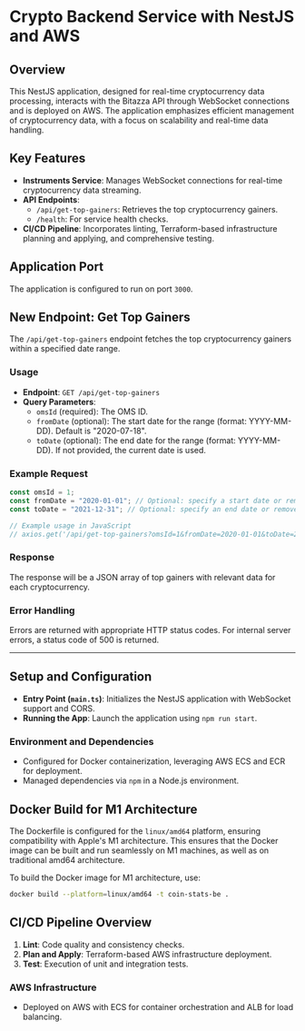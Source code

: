 # Crypto Backend Service with NestJS and AWS

## Overview

This NestJS application, designed for real-time cryptocurrency data processing, interacts with the Bitazza API through WebSocket connections and is deployed on AWS. The application emphasizes efficient management of cryptocurrency data, with a focus on scalability and real-time data handling.

## Key Features

- **Instruments Service**: Manages WebSocket connections for real-time cryptocurrency data streaming.
- **API Endpoints**:
  - `/api/get-top-gainers`: Retrieves the top cryptocurrency gainers.
  - `/health`: For service health checks.
- **CI/CD Pipeline**: Incorporates linting, Terraform-based infrastructure planning and applying, and comprehensive testing.

## Application Port

The application is configured to run on port `3000`.

## New Endpoint: Get Top Gainers

The `/api/get-top-gainers` endpoint fetches the top cryptocurrency gainers within a specified date range.

### Usage

- **Endpoint**: `GET /api/get-top-gainers`
- **Query Parameters**:
  - `omsId` (required): The OMS ID.
  - `fromDate` (optional): The start date for the range (format: YYYY-MM-DD). Default is "2020-07-18".
  - `toDate` (optional): The end date for the range (format: YYYY-MM-DD). If not provided, the current date is used.

### Example Request

```javascript
const omsId = 1;
const fromDate = "2020-01-01"; // Optional: specify a start date or remove if not needed
const toDate = "2021-12-31"; // Optional: specify an end date or remove if not needed

// Example usage in JavaScript
// axios.get('/api/get-top-gainers?omsId=1&fromDate=2020-01-01&toDate=2021-12-31');
```

### Response

The response will be a JSON array of top gainers with relevant data for each cryptocurrency.

### Error Handling

Errors are returned with appropriate HTTP status codes. For internal server errors, a status code of 500 is returned.

---

## Setup and Configuration

- **Entry Point (`main.ts`)**: Initializes the NestJS application with WebSocket support and CORS.
- **Running the App**: Launch the application using `npm run start`.

### Environment and Dependencies

- Configured for Docker containerization, leveraging AWS ECS and ECR for deployment.
- Managed dependencies via `npm` in a Node.js environment.

## Docker Build for M1 Architecture

The Dockerfile is configured for the `linux/amd64` platform, ensuring compatibility with Apple's M1 architecture. This ensures that the Docker image can be built and run seamlessly on M1 machines, as well as on traditional amd64 architecture.

To build the Docker image for M1 architecture, use:

```bash
docker build --platform=linux/amd64 -t coin-stats-be .
```

## CI/CD Pipeline Overview

1. **Lint**: Code quality and consistency checks.
2. **Plan and Apply**: Terraform-based AWS infrastructure deployment.
3. **Test**: Execution of unit and integration tests.

### AWS Infrastructure

- Deployed on AWS with ECS for container orchestration and ALB for load balancing.
